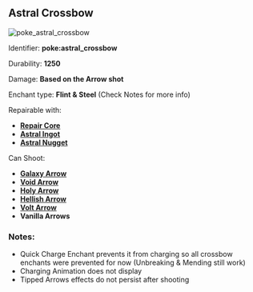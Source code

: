 ## Astral Crossbow
![poke_astral_crossbow](https://github.com/ItsMePok/PFE/assets/136857747/9ec296fd-5069-4f8e-a2b3-c35664e5046b)

Identifier: **poke:astral_crossbow**

Durability: **1250**

Damage: **Based on the Arrow shot**

Enchant type: **Flint & Steel** (Check Notes for more info)

Repairable with:
* **[Repair Core](https://github.com/ItsMePok/PFE/wiki/Repair-Core)**
* **[Astral Ingot](https://github.com/ItsMePok/PFE/wiki/Astral-Ingot)**
* **[Astral Nugget](https://github.com/ItsMePok/PFE/wiki/Astral-Nugget)**

Can Shoot:
* **[Galaxy Arrow](https://github.com/ItsMePok/PFE/wiki/Galaxy-Arrow)**
* **[Void Arrow](https://github.com/ItsMePok/PFE/wiki/Void-Arrow)**
* **[Holy Arrow](https://github.com/ItsMePok/PFE/wiki/Holy-Arrow)**
* **[Hellish Arrow](https://github.com/ItsMePok/PFE/wiki/Hellish-Arrow)**
* **[Volt Arrow](https://github.com/ItsMePok/PFE/wiki/Volt-Arrow)**
* **Vanilla Arrows**

### Notes: 
* Quick Charge Enchant prevents it from charging so all crossbow enchants were prevented for now (Unbreaking & Mending still work)
* Charging Animation does not display
* Tipped Arrows effects do not persist after shooting
